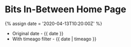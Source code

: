 ---
---

# Bits In-Between Home Page #

{% assign date = '2020-04-13T10:20:00Z' %}

- Original date - {{ date }}
- With timeago filter - {{ date | timeago }}
